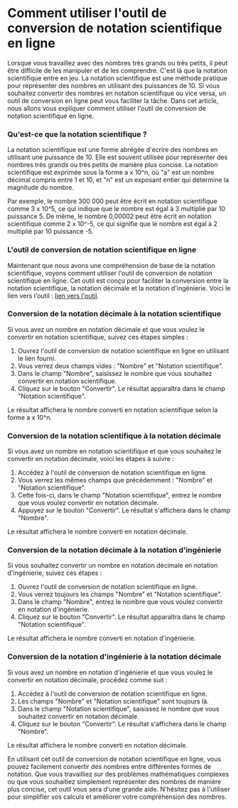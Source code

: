 Comment utiliser l'outil de conversion de notation scientifique en ligne
========================================================================

Lorsque vous travaillez avec des nombres très grands ou très petits, il peut être difficile de les manipuler et de les comprendre. C'est là que la notation scientifique entre en jeu. La notation scientifique est une méthode pratique pour représenter des nombres en utilisant des puissances de 10. Si vous souhaitez convertir des nombres en notation scientifique ou vice versa, un outil de conversion en ligne peut vous faciliter la tâche. Dans cet article, nous allons vous expliquer comment utiliser l'outil de conversion de notation scientifique en ligne.

### Qu'est-ce que la notation scientifique ?

La notation scientifique est une forme abrégée d'écrire des nombres en utilisant une puissance de 10. Elle est souvent utilisée pour représenter des nombres très grands ou très petits de manière plus concise. La notation scientifique est exprimée sous la forme a x 10^n, où "a" est un nombre décimal compris entre 1 et 10, et "n" est un exposant entier qui détermine la magnitude du nombre.

Par exemple, le nombre 300 000 peut être écrit en notation scientifique comme 3 x 10^5, ce qui indique que le nombre est égal à 3 multiplié par 10 puissance 5. De même, le nombre 0,00002 peut être écrit en notation scientifique comme 2 x 10^-5, ce qui signifie que le nombre est égal à 2 multiplié par 10 puissance -5.

### L'outil de conversion de notation scientifique en ligne

Maintenant que nous avons une compréhension de base de la notation scientifique, voyons comment utiliser l'outil de conversion de notation scientifique en ligne. Cet outil est conçu pour faciliter la conversion entre la notation scientifique, la notation décimale et la notation d'ingénierie. Voici le lien vers l'outil : [lien vers l'outil](https://www.onlinecalculatorsfree.com/fr/convert/scientific-notation-converter.html).

### Conversion de la notation décimale à la notation scientifique

Si vous avez un nombre en notation décimale et que vous voulez le convertir en notation scientifique, suivez ces étapes simples :

1. Ouvrez l'outil de conversion de notation scientifique en ligne en utilisant le lien fourni.
2. Vous verrez deux champs vides : "Nombre" et "Notation scientifique".
3. Dans le champ "Nombre", saisissez le nombre que vous souhaitez convertir en notation scientifique.
4. Cliquez sur le bouton "Convertir". Le résultat apparaîtra dans le champ "Notation scientifique".

Le résultat affichera le nombre converti en notation scientifique selon la forme a x 10^n.

### Conversion de la notation scientifique à la notation décimale

Si vous avez un nombre en notation scientifique et que vous souhaitez le convertir en notation décimale, voici les étapes à suivre :

1. Accédez à l'outil de conversion de notation scientifique en ligne.
2. Vous verrez les mêmes champs que précédemment : "Nombre" et "Notation scientifique".
3. Cette fois-ci, dans le champ "Notation scientifique", entrez le nombre que vous voulez convertir en notation décimale.
4. Appuyez sur le bouton "Convertir". Le résultat s'affichera dans le champ "Nombre".

Le résultat affichera le nombre converti en notation décimale.

### Conversion de la notation décimale à la notation d'ingénierie

Si vous souhaitez convertir un nombre en notation décimale en notation d'ingénierie, suivez ces étapes :

1. Ouvrez l'outil de conversion de notation scientifique en ligne.
2. Vous verrez toujours les champs "Nombre" et "Notation scientifique".
3. Dans le champ "Nombre", entrez le nombre que vous voulez convertir en notation d'ingénierie.
4. Cliquez sur le bouton "Convertir". Le résultat apparaîtra dans le champ "Notation scientifique".

Le résultat affichera le nombre converti en notation d'ingénierie.

### Conversion de la notation d'ingénierie à la notation décimale

Si vous avez un nombre en notation d'ingénierie et que vous voulez le convertir en notation décimale, procédez comme suit :

1. Accédez à l'outil de conversion de notation scientifique en ligne.
2. Les champs "Nombre" et "Notation scientifique" sont toujours là.
3. Dans le champ "Notation scientifique", saisissez le nombre que vous souhaitez convertir en notation décimale.
4. Cliquez sur le bouton "Convertir". Le résultat s'affichera dans le champ "Nombre".

Le résultat affichera le nombre converti en notation décimale.

En utilisant cet outil de conversion de notation scientifique en ligne, vous pouvez facilement convertir des nombres entre différentes formes de notation. Que vous travailliez sur des problèmes mathématiques complexes ou que vous souhaitiez simplement représenter des nombres de manière plus concise, cet outil vous sera d'une grande aide. N'hésitez pas à l'utiliser pour simplifier vos calculs et améliorer votre compréhension des nombres.